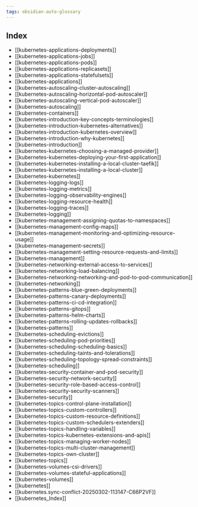 ```yaml
---
tags: obsidian-auto-glossary
---
```

## Index
- [[kubernetes-applications-deployments]]
- [[kubernetes-applications-jobs]]
- [[kubernetes-applications-pods]]
- [[kubernetes-applications-replicasets]]
- [[kubernetes-applications-statefulsets]]
- [[kubernetes-applications]]
- [[kubernetes-autoscaling-cluster-autoscaling]]
- [[kubernetes-autoscaling-horizontal-pod-autoscaler]]
- [[kubernetes-autoscaling-vertical-pod-autoscaler]]
- [[kubernetes-autoscaling]]
- [[kubernetes-containers]]
- [[kubernetes-introduction-key-concepts-terminologies]]
- [[kubernetes-introduction-kubernetes-alternatives]]
- [[kubernetes-introduction-kubernetes-overview]]
- [[kubernetes-introduction-why-kubernetes]]
- [[kubernetes-introduction]]
- [[kubernetes-kubernetes-choosing-a-managed-provider]]
- [[kubernetes-kubernetes-deploying-your-first-application]]
- [[kubernetes-kubernetes-installing-a-local-cluster-taefik]]
- [[kubernetes-kubernetes-installing-a-local-cluster]]
- [[kubernetes-kubernetes]]
- [[kubernetes-logging-logs]]
- [[kubernetes-logging-metrics]]
- [[kubernetes-logging-observability-engines]]
- [[kubernetes-logging-resource-health]]
- [[kubernetes-logging-traces]]
- [[kubernetes-logging]]
- [[kubernetes-management-assigning-quotas-to-namespaces]]
- [[kubernetes-management-config-maps]]
- [[kubernetes-management-monitoring-and-optimizing-resource-usage]]
- [[kubernetes-management-secrets]]
- [[kubernetes-management-setting-resource-requests-and-limits]]
- [[kubernetes-management]]
- [[kubernetes-networking-external-access-to-services]]
- [[kubernetes-networking-load-balancing]]
- [[kubernetes-networking-networking-and-pod-to-pod-communication]]
- [[kubernetes-networking]]
- [[kubernetes-patterns-blue-green-deployments]]
- [[kubernetes-patterns-canary-deployments]]
- [[kubernetes-patterns-ci-cd-integration]]
- [[kubernetes-patterns-gitops]]
- [[kubernetes-patterns-helm-charts]]
- [[kubernetes-patterns-rolling-updates-rollbacks]]
- [[kubernetes-patterns]]
- [[kubernetes-scheduling-evictions]]
- [[kubernetes-scheduling-pod-priorities]]
- [[kubernetes-scheduling-scheduling-basics]]
- [[kubernetes-scheduling-taints-and-tolerations]]
- [[kubernetes-scheduling-topology-spread-constraints]]
- [[kubernetes-scheduling]]
- [[kubernetes-security-container-and-pod-security]]
- [[kubernetes-security-network-security]]
- [[kubernetes-security-role-based-access-control]]
- [[kubernetes-security-security-scanners]]
- [[kubernetes-security]]
- [[kubernetes-topics-control-plane-installation]]
- [[kubernetes-topics-custom-controllers]]
- [[kubernetes-topics-custom-resource-definitions]]
- [[kubernetes-topics-custom-schedulers-extenders]]
- [[kubernetes-topics-handling-variables]]
- [[kubernetes-topics-kubernetes-extensions-and-apis]]
- [[kubernetes-topics-managing-worker-nodes]]
- [[kubernetes-topics-multi-cluster-management]]
- [[kubernetes-topics-own-cluster]]
- [[kubernetes-topics]]
- [[kubernetes-volumes-csi-drivers]]
- [[kubernetes-volumes-stateful-applications]]
- [[kubernetes-volumes]]
- [[kubernetes]]
- [[kubernetes.sync-conflict-20250302-113147-C66P2VF]]
- [[kubernetes_Index]]
